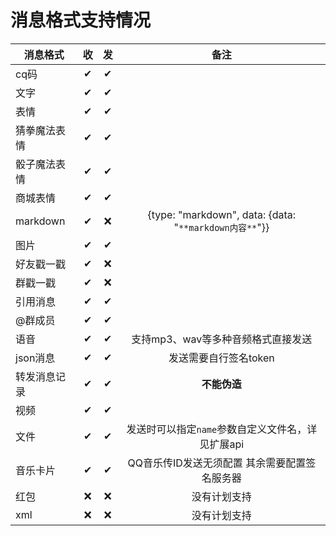 # 消息格式支持情况

| 消息格式     |  收   |  发   |                          备注                          |
| ------------ | :---: | :---: | :----------------------------------------------------: |
| cq码         |   ✔   |   ✔   |                                                        |
| 文字         |   ✔   |   ✔   |                                                        |
| 表情         |   ✔   |   ✔   |                                                        |
| 猜拳魔法表情 |   ✔   |   ✔   |                                                        |
| 骰子魔法表情 |   ✔   |   ✔   |                                                        |
| 商城表情     |   ✔   |   ✔   |                                                        |
| markdown     |   ✔   |   ❌   | {type: "markdown", data: {data: "`**markdown内容**`"}} |
| 图片         |   ✔   |   ✔   |                                                        |
| 好友戳一戳   |   ✔   |   ❌   |                                                        |
| 群戳一戳     |   ✔   |   ❌   |                                                        |
| 引用消息     |   ✔   |   ✔   |                                                        |
| @群成员      |   ✔   |   ✔   |                                                        |
| 语音         |   ✔   |   ✔   |           支持mp3、wav等多种音频格式直接发送           |
| json消息     |   ✔   |   ✔   |                 发送需要自行签名token                  |
| 转发消息记录 |   ✔   |   ✔   |                      **不能伪造**                      |
| 视频         |   ✔   |   ✔   |                                                        |
| 文件         |   ✔   |   ✔   |   发送时可以指定`name`参数自定义文件名，详见扩展api    |
| 音乐卡片     |   ✔   |   ✔   |                QQ音乐传ID发送无须配置 其余需要配置签名服务器  |
| 红包         |   ❌   |   ❌   |                      没有计划支持                      |
| xml          |   ❌   |   ❌   |                      没有计划支持                      |
